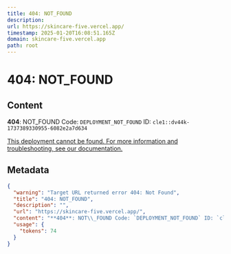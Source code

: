 ```yaml
---
title: 404: NOT_FOUND
description: 
url: https://skincare-five.vercel.app/
timestamp: 2025-01-20T16:08:51.165Z
domain: skincare-five.vercel.app
path: root
---
```


# 404: NOT_FOUND



## Content

**404**: NOT\_FOUND Code: `DEPLOYMENT_NOT_FOUND` ID: `cle1::dv44k-1737389330955-6082e2a7d634`

[This deployment cannot be found. For more information and troubleshooting, see our documentation.](https://vercel.com/docs/errors/platform-error-codes#deployment_not_found)

## Metadata

```json
{
  "warning": "Target URL returned error 404: Not Found",
  "title": "404: NOT_FOUND",
  "description": "",
  "url": "https://skincare-five.vercel.app/",
  "content": "**404**: NOT\\_FOUND Code: `DEPLOYMENT_NOT_FOUND` ID: `cle1::dv44k-1737389330955-6082e2a7d634`\n\n[This deployment cannot be found. For more information and troubleshooting, see our documentation.](https://vercel.com/docs/errors/platform-error-codes#deployment_not_found)",
  "usage": {
    "tokens": 74
  }
}
```
